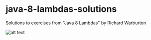 # java-8-lambdas-solutions
Solutions to exercises from "Java 8 Lambdas" by Richard Warburton 

![alt text](https://images-na.ssl-images-amazon.com/images/I/51B1IN0L4oL._SX379_BO1,204,203,200_.jpg)
